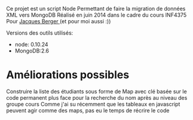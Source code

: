 Ce projet est un script Node Permettant de faire la migration de données XML
 vers MongoDB
Réalisé en juin 2014 dans le cadre du cours INF4375
Pour [Jacques Berger ](https://github.com/jacquesberger) (et pour moi aussi :))

Versions des outils utilisés:
* node: 0.10.24
* MongoDB:2.6

Améliorations possibles
========================
Construire la liste des étudiants sous forme de Map avec clé 
basée sur le code permanent
plus face pour la recherche du nom après au niveau des groupe cours
Comme j'ai su récemment que les tableaux en javascript peuvent 
agir comme des maps, pas eu le temps de récrire le code



